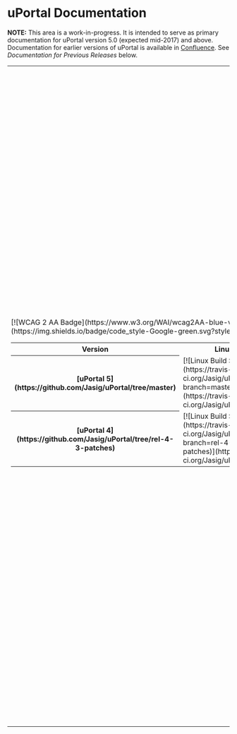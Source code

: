 # uPortal Documentation

**NOTE:**  This area is a work-in-progress.  It is intended to serve as primary
documentation for uPortal version 5.0 (expected mid-2017) and above.
Documentation for earlier versions of uPortal is available in
[Confluence](https://wiki.jasig.org).  See *Documentation for Previous Releases*
below.

<table border="0">
  <tr>
    <td>
      [![WCAG 2 AA Badge](https://www.w3.org/WAI/wcag2AA-blue-v.svg)](#accessible)
      [![Issue Stats](http://issuestats.com/github/Jasig/uPortal/badge/pr)](http://issuestats.com/github/Jasig/uPortal)
      [![Google Code Style](https://img.shields.io/badge/code_style-Google-green.svg?style=flat)](https://google.github.io/styleguide/javaguide.html)
      <br>
      <table>
        <tr>
          <th>
            Version
          </th>
          <th>
            Linux
          </th>
          <th>
            Windows
          </th>
          <th>
            Coverage
          </th>
        </tr>
        <tr>
          <th>
            [uPortal 5](https://github.com/Jasig/uPortal/tree/master)
          </th>
          <td>
            [![Linux Build Status](https://travis-ci.org/Jasig/uPortal.svg?branch=master)](https://travis-ci.org/Jasig/uPortal)
          </td>
          <td>
            [![Windows Build Status](https://ci.appveyor.com/api/projects/status/8t95sjt090mf62dh/branch/master?svg=true)](https://ci.appveyor.com/project/drewwills/uportal/branch/master)
          </td>
          <td>
            [![Coverage Status](https://coveralls.io/repos/github/Jasig/uPortal/badge.svg?branch=master)](https://coveralls.io/github/Jasig/uPortal?branch=master)
          </td>
        </tr>
        <tr>
          <th>
            [uPortal 4](https://github.com/Jasig/uPortal/tree/rel-4-3-patches)
          </th>
          <td>
            [![Linux Build Status](https://travis-ci.org/Jasig/uPortal.svg?branch=rel-4-3-patches)](https://travis-ci.org/Jasig/uPortal)
          </td>
          <td>
            [![Windows Build Status](https://ci.appveyor.com/api/projects/status/8t95sjt090mf62dh/branch/rel-4-3-patches?svg=true)](https://ci.appveyor.com/project/drewwills/uportal/branch/rel-4-3-patches)
          </td>
          <td>
            [![Coverage Status](https://coveralls.io/repos/github/Jasig/uPortal/badge.svg?branch=rel-4-3-patches)](https://coveralls.io/github/Jasig/uPortal?branch=rel-4-3-patches)
          </td>
        </tr>
      </table>
    </td>
    <td>
      <table>
        <tr>
          <th>
            Get Involved
          </th>
          <th>
            Outlet
          </th>
        </tr>
        <tr>
          <td>
            Report an Issue
          </td>
          <td>
            [![Issue Tracker](https://img.shields.io/badge/issue_tacker-Jira-green.svg?style=flat)](https://issues.jasig.org/browse/UP)
          </td>
        </tr>

        <tr>
          <td>
            Request a feature
          </td>
          <td>
            [![Issue Tracker](https://img.shields.io/badge/issue_tacker-Jira-green.svg?style=flat)](https://issues.jasig.org/browse/UP)
          </td>
        </tr>

        <tr>
          <td>
            Contribute Code
          </td>
          <td>
            [![Contributing Guide](https://img.shields.io/badge/contributing-guide-green.svg?style=flat)](CONTRIBUTING.md)
          </td>
        </tr>

        <tr>
          <td>
            Join the Conversation
          </td>
          <td>
            [![Gitter](https://badges.gitter.im/Jasig/uPortal.svg)](https://gitter.im/Jasig/uPortal?utm_source=badge&utm_medium=badge&utm_campaign=pr-badge)
            <br>
            [![uPortal on IRC](https://img.shields.io/badge/IRC-%23jasig--uportal-1e72ff.svg?style=flat)](https://www.irccloud.com/invite?channel=%23jasig-uportal&amp;hostname=irc.freenode.net&amp;port=6697&amp;ssl=1)
            <br>
            [![Twitter Follow](https://img.shields.io/twitter/follow/uPortal.svg?style=social&label=Follow)](https://twitter.com/uPortal)
          </td>
        </tr>
      </table>
    </td>
  </tr>
</table>

## Sections

* [Ant Help](antHelp.txt)
* [Implementing uPortal](implement/README.md)
* [Skinning uPortal](SKINNING_UPORTAL.md)
* [Using Angular](USING_ANGULAR.md)
* [Supported web browsers](SUPPORTED_BROWSERS.md)
* [Configuring using JNDI](configure-using-jndi.md)
* [Redirect Guest to CAS Sign-In](redirect-guest-to-cas.md)
* [CAS 5 ClearPass: Credential Caching and Replay](Cas5ClearPass.md)
* [Developer's Guide](developer/README.md)

## External Links

* [Apereo Foundation Home](https://www.apereo.org/)
* [uPortal Wiki](https://wiki.jasig.org/display/UPC/Home)

## Documentation for Previous Releases

* [uPortal 4.3](https://wiki.jasig.org/display/UPM43/Home)
* [uPortal 4.2](https://wiki.jasig.org/display/UPM42/Home)
* [uPortal 4.1](https://wiki.jasig.org/display/UPM41/Home)
* [uPortal 4.0](https://wiki.jasig.org/display/UPM40/Home)
* [uPortal 3.2](https://wiki.jasig.org/display/UPM32/Home)
* [uPortal 3.1](https://wiki.jasig.org/display/UPM31/Home)
* [uPortal 3.0](https://wiki.jasig.org/display/UPM30/Home)

